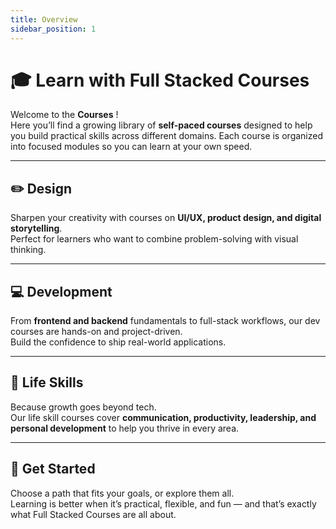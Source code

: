 ```yaml
---
title: Overview
sidebar_position: 1
---
```


# 🎓 Learn with Full Stacked Courses

Welcome to the **Courses** !  
Here you’ll find a growing library of **self-paced courses** designed to help you build practical skills across different domains. Each course is organized into focused modules so you can learn at your own speed.

---

## ✏️ Design

Sharpen your creativity with courses on **UI/UX, product design, and digital storytelling**.  
Perfect for learners who want to combine problem-solving with visual thinking.

<!-- 👉 Start exploring [Design Courses](/courses/design/) -->

---

## 💻 Development

From **frontend and backend** fundamentals to full-stack workflows, our dev courses are hands-on and project-driven.  
Build the confidence to ship real-world applications.

<!-- 👉 Jump into [Development Courses](/courses/dev/) -->

---

## 🌱 Life Skills

Because growth goes beyond tech.  
Our life skill courses cover **communication, productivity, leadership, and personal development** to help you thrive in every area.

<!-- 👉 Begin your journey with [Life Skill Courses](/courses/lifeskill/) -->

---

## 🚀 Get Started

Choose a path that fits your goals, or explore them all.  
Learning is better when it’s practical, flexible, and fun — and that’s exactly what Full Stacked Courses are all about.
